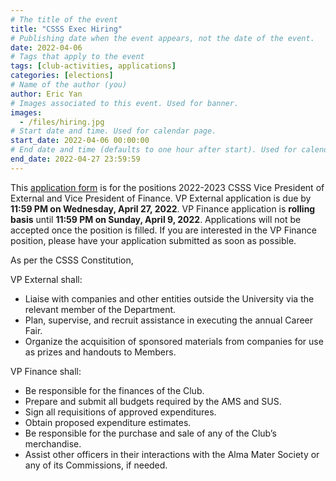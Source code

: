 ```yaml
---
# The title of the event
title: "CSSS Exec Hiring"
# Publishing date when the event appears, not the date of the event.
date: 2022-04-06
# Tags that apply to the event
tags: [club-activities, applications]
categories: [elections]
# Name of the author (you)
author: Eric Yan
# Images associated to this event. Used for banner.
images:
  - /files/hiring.jpg
# Start date and time. Used for calendar page.
start_date: 2022-04-06 00:00:00
# End date and time (defaults to one hour after start). Used for calendar page.
end_date: 2022-04-27 23:59:59
---
```


This [application form](https://ubc.ca1.qualtrics.com/jfe/form/SV_0DmGXc99ehHcmUe) is for the positions 2022-2023 CSSS Vice President of External and Vice President of Finance. VP External application is due by **11:59 PM on Wednesday, April 27, 2022**. VP Finance application is **rolling basis** until **11:59 PM on Sunday, April 9, 2022**. Applications will not be accepted once the position is filled. If you are interested in the VP Finance position, please have your application submitted as soon as possible.

As per the CSSS Constitution,

VP External shall:

- Liaise with companies and other entities outside the University via the relevant member of the Department.
- Plan, supervise, and recruit assistance in executing the annual Career Fair.
- Organize the acquisition of sponsored materials from companies for use as prizes and handouts to Members.

VP Finance shall:

- Be responsible for the finances of the Club.
- Prepare and submit all budgets required by the AMS and SUS.
- Sign all requisitions of approved expenditures.
- Obtain proposed expenditure estimates.
- Be responsible for the purchase and sale of any of the Club’s merchandise.
- Assist other officers in their interactions with the Alma Mater Society or any of its Commissions, if needed.
